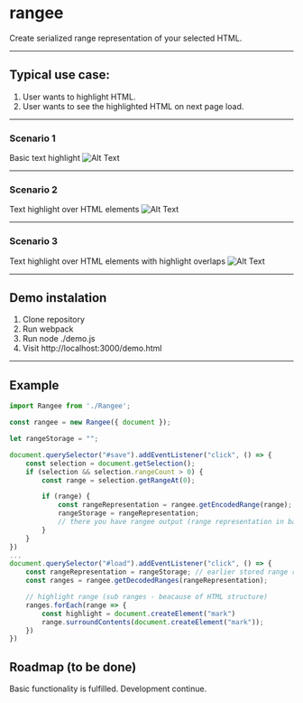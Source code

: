 # rangee
Create serialized range representation of your selected HTML.
***
## Typical use case:
1. User wants to highlight HTML.
2. User wants to see the highlighted HTML on next page load.
***
### Scenario 1
Basic text highlight
![Alt Text](https://i.imgur.com/B8DJZ9Q.gif)
***
### Scenario 2
Text highlight over HTML elements
![Alt Text](https://i.imgur.com/kNUN0ij.gif)
***
### Scenario 3
Text highlight over HTML elements with highlight overlaps
![Alt Text](https://i.imgur.com/NsBpAJV.gif)
***
## Demo instalation
1. Clone repository
2. Run webpack
3. Run node ./demo.js
4. Visit http://localhost:3000/demo.html
***
## Example
```javascript
import Rangee from './Rangee';

const rangee = new Rangee({ document });

let rangeStorage = "";

document.querySelector("#save").addEventListener("click", () => {
    const selection = document.getSelection();
    if (selection && selection.rangeCount > 0) {
        const range = selection.getRangeAt(0);

        if (range) {
            const rangeRepresentation = rangee.getEncodedRange(range);
            rangeStorage = rangeRepresentation;
            // there you have rangee output (range representation in base64) and you can store somewhere
        }
    }    
})
...
document.querySelector("#load").addEventListener("click", () => {
    const rangeRepresentation = rangeStorage; // earlier stored range representation
    const ranges = rangee.getDecodedRanges(rangeRepresentation);

    // highlight range (sub ranges - beacause of HTML structure)
    ranges.forEach(range => {
        const highlight = document.createElement("mark")
        range.surroundContents(document.createElement("mark"));
    })   
})

```
## Roadmap (to be done)
Basic functionality is fulfilled. Development continue.

